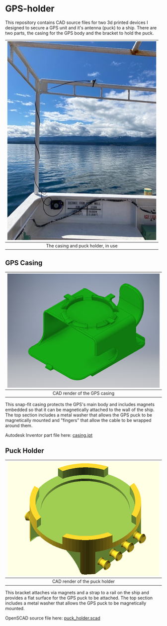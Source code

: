 # GPS-holder

This repository contains CAD source files for two 3d printed devices I designed to secure a GPS unit and it's antenna (puck) to a ship. There are two parts, the casing for the GPS body and the bracket to hold the puck.

| <img src="imgs/puck_holder_and_casing_in_use.jpg" width="100%"/> |
| :--------------------------------------------------------------: |
|                The casing and puck holder, in use                |


## GPS Casing

| <img src="imgs/casing_render.png" width="100%"/> |
| :----------------------------------------------: |
|           CAD render of the GPS casing           |

This snap-fit casing protects the GPS's main body and includes magnets embedded so that it can be magnetically attached to the wall of the ship. The top section includes a metal washer that allows the GPS puck to be magnetically mounted and "fingers" that allow the cable to be wrapped around them.

Autodesk Inventor part file here: [casing.ipt](casing.ipt)

## Puck Holder

| <img src="imgs/puck_holder_render.png" width="100%"/> |
| :---------------------------------------------------: |
|             CAD render of the puck holder             |

This bracket attaches via magnets and a strap to a rail on the ship and provides a flat surface for the GPS puck to be attached. The top section includes a metal washer that allows the GPS puck to be magnetically mounted.

OpenSCAD source file here: [puck_holder.scad](puck_holder.scad)
